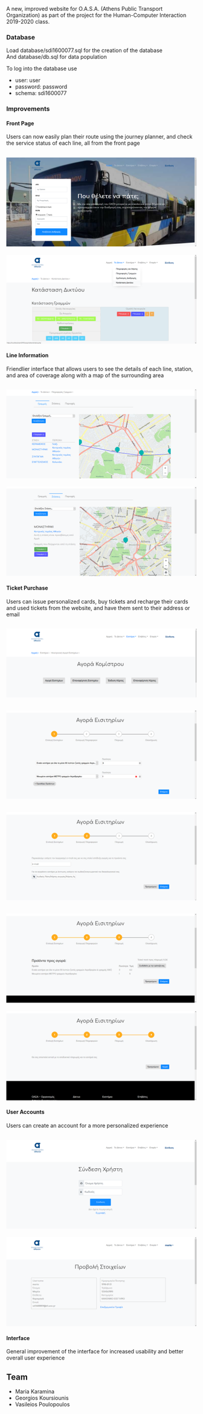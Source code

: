 A new, improved website for O.A.S.A. (Athens Public Transport Organization) as part of the project for the Human-Computer Interaction 2019-2020 class.

### Database

Load database/sdi1600077.sql for the creation of the database<br/>
And database/db.sql for data population

To log into the database use
- user: user
- password: password
- schema: sdi1600077


### Improvements

#### Front Page
Users can now easily plan their route using the journey planner, and check the service status of each line, all from the front page

![Front-Page](screenshots/front-page-1.png)
---
![Front-Page](screenshots/front-page-2.png)

#### Line Information
Friendlier interface that allows users to see the details of each line, station, and area of coverage along with a map of the surrounding area

![Line Info](screenshots/line-info-1.png)
---
![Station Info](screenshots/line-info-2.png)


#### Ticket Purchase
Users can issue personalized cards, buy tickets and recharge their cards and used tickets from the website, and have them sent to their address or email

![Ticket Purchase](screenshots/buy-tickets-1.png)
---
![Ticket Purchase](screenshots/buy-tickets-2.png)
---
![Ticket Purchase](screenshots/buy-tickets-3.png)
---
![Ticket Purchase](screenshots/buy-tickets-4.png)
---
![Ticket Purchase](screenshots/buy-tickets-5.png)



#### User Accounts
Users can create an account for a more personalized experience

![Log In](screenshots/profile-1.png)
---
![Show Profile](screenshots/profile-2.png)

#### Interface
General improvement of the interface for increased usability and better overall user experience

## Team
- Maria Karamina
- Georgios Koursiounis
- Vasileios Poulopoulos
